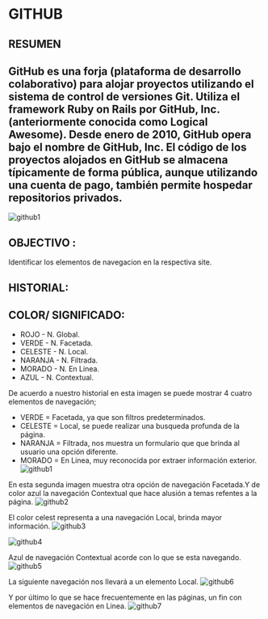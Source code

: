 GITHUB
=======
RESUMEN
--------
GitHub es una forja (plataforma de desarrollo colaborativo)
para alojar proyectos utilizando el sistema de control de versiones Git.
Utiliza el framework Ruby on Rails por GitHub, Inc. (anteriormente conocida como Logical Awesome).
Desde enero de 2010, GitHub opera bajo el nombre de GitHub, Inc.
El código de los proyectos alojados en GitHub se almacena típicamente de forma pública,
aunque utilizando una cuenta de pago, también permite hospedar repositorios privados.
- 
![github1](https://user-images.githubusercontent.com/32285220/33273494-6ec155bc-d35b-11e7-8c05-68e475abf771.png)


OBJECTIVO :
-----------

Identificar los elementos de navegacion en la respectiva site.

HISTORIAL:
-------------

COLOR/ SIGNIFICADO:
--------------------

- ROJO - N. Global.
- VERDE - N. Facetada.
- CELESTE - N. Local.
- NARANJA - N. Filtrada.
- MORADO - N. En Linea.
- AZUL - N. Contextual.


De acuerdo a nuestro historial en esta imagen se puede mostrar 4 cuatro elementos de  navegación; 
- VERDE = Facetada, ya que son filtros predeterminados.
- CELESTE = Local, se puede realizar una busqueda profunda de la página.
- NARANJA = Filtrada, nos muestra un formulario que que brinda al usuario una opción diferente.
- MORADO = En Linea, muy reconocida por extraer información exterior.
![github1](https://user-images.githubusercontent.com/32285220/33273494-6ec155bc-d35b-11e7-8c05-68e475abf771.png)


En esta segunda imagen muestra otra opción de navegación Facetada.Y de color azul la navegación Contextual que hace alusión a temas refentes a la página.
![github2](https://user-images.githubusercontent.com/32285220/33273498-73d3f05a-d35b-11e7-8d2d-d8810015d162.png)

El color celest representa a una navegación Local, brinda mayor información.
![github3](https://user-images.githubusercontent.com/32285220/33273506-782c9bb6-d35b-11e7-87d4-0e6cef8edb30.png)


![github4](https://user-images.githubusercontent.com/32285220/33273509-7ba4252a-d35b-11e7-8526-6ec4707db0b2.png)


Azul de navegación Contextual acorde con lo que se esta navegando.
![github5](https://user-images.githubusercontent.com/32285220/33273514-7fca8928-d35b-11e7-846d-b51f5f9dc7e8.png)


La siguiente navegación nos llevará a un elemento Local.
![github6](https://user-images.githubusercontent.com/32285220/33273523-862e6276-d35b-11e7-94f5-69d88ade4937.png)


Y por último lo que se hace frecuentemente en las páginas, un fin con elementos de navegación en Linea.
![github7](https://user-images.githubusercontent.com/32285220/33273529-8a24d9be-d35b-11e7-86d4-a74bfbcd3ff1.png)


